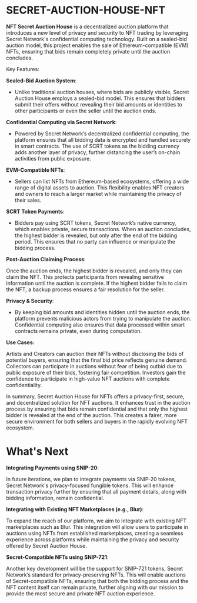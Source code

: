 # SECRET-AUCTION-HOUSE-NFT
**NFT Secret Auction House** is a decentralized auction platform that introduces a new level of privacy and security to NFT trading by leveraging Secret Network's confidential computing technology. Built on a sealed-bid auction model, this project enables the sale of Ethereum-compatible (EVM) NFTs, ensuring that bids remain completely private until the auction concludes.

Key Features:

**Sealed-Bid Auction System**:

- Unlike traditional auction houses, where bids are publicly visible, Secret Auction House employs a sealed-bid model. This ensures that bidders submit their offers without revealing their bid amounts or identities to other participants or even the seller until the auction ends.

**Confidential Computing via Secret Network**:

- Powered by Secret Network’s decentralized confidential computing, the platform ensures that all bidding data is encrypted and handled securely in smart contracts. The use of SCRT tokens as the bidding currency adds another layer of privacy, further distancing the user’s on-chain activities from public exposure.

**EVM-Compatible NFTs**:

- Sellers can list NFTs from Ethereum-based ecosystems, offering a wide range of digital assets to auction. This flexibility enables NFT creators and owners to reach a larger market while maintaining the privacy of their sales.

**SCRT Token Payments**:

- Bidders pay using SCRT tokens, Secret Network’s native currency, which enables private, secure transactions. When an auction concludes, the highest bidder is revealed, but only after the end of the bidding period. This ensures that no party can influence or manipulate the bidding process.

**Post-Auction Claiming Process**:

Once the auction ends, the highest bidder is revealed, and only they can claim the NFT. This protects participants from revealing sensitive information until the auction is complete. If the highest bidder fails to claim the NFT, a backup process ensures a fair resolution for the seller.

**Privacy & Security**:

- By keeping bid amounts and identities hidden until the auction ends, the platform prevents malicious actors from trying to manipulate the auction. Confidential computing also ensures that data processed within smart contracts remains private, even during computation.

**Use Cases:**

Artists and Creators can auction their NFTs without disclosing the bids of potential buyers, ensuring that the final bid price reflects genuine demand. Collectors can participate in auctions without fear of being outbid due to public exposure of their bids, fostering fair competition. Investors gain the confidence to participate in high-value NFT auctions with complete confidentiality.

In summary, Secret Auction House for NFTs offers a privacy-first, secure, and decentralized solution for NFT auctions. It enhances trust in the auction process by ensuring that bids remain confidential and that only the highest bidder is revealed at the end of the auction. This creates a fairer, more secure environment for both sellers and buyers in the rapidly evolving NFT ecosystem.

# What's Next
**Integrating Payments using SNIP-20**:

In future iterations, we plan to integrate payments via SNIP-20 tokens, Secret Network's privacy-focused fungible tokens. This will enhance transaction privacy further by ensuring that all payment details, along with bidding information, remain confidential.

**Integrating with Existing NFT Marketplaces (e.g., Blur)**:

To expand the reach of our platform, we aim to integrate with existing NFT marketplaces such as Blur. This integration will allow users to participate in auctions using NFTs from established marketplaces, creating a seamless experience across platforms while maintaining the privacy and security offered by Secret Auction House.

**Secret-Compatible NFTs using SNIP-721**:

Another key development will be the support for SNIP-721 tokens, Secret Network’s standard for privacy-preserving NFTs. This will enable auctions of Secret-compatible NFTs, ensuring that both the bidding process and the NFT content itself can remain private, further aligning with our mission to provide the most secure and private NFT auction experience.
